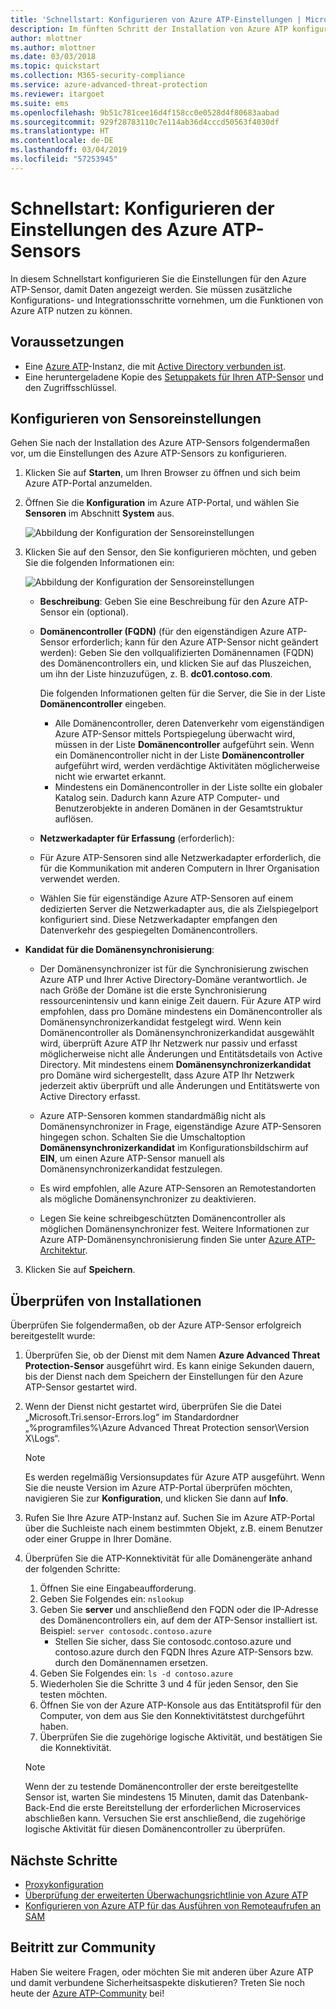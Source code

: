 ```yaml
---
title: 'Schnellstart: Konfigurieren von Azure ATP-Einstellungen | Microsoft-Dokumentation'
description: Im fünften Schritt der Installation von Azure ATP konfigurieren Sie Einstellungen für Ihren eigenständigen Azure ATP-Sensor.
author: mlottner
ms.author: mlottner
ms.date: 03/03/2018
ms.topic: quickstart
ms.collection: M365-security-compliance
ms.service: azure-advanced-threat-protection
ms.reviewer: itargoet
ms.suite: ems
ms.openlocfilehash: 9b51c781cee16d4f158cc0e0528d4f80683aabad
ms.sourcegitcommit: 929f28783110c7e114ab36d4cccd50563f4030df
ms.translationtype: HT
ms.contentlocale: de-DE
ms.lasthandoff: 03/04/2019
ms.locfileid: "57253945"
---
```

# <a name="quickstart-configure-azure-atp-sensor-settings"></a>Schnellstart: Konfigurieren der Einstellungen des Azure ATP-Sensors

In diesem Schnellstart konfigurieren Sie die Einstellungen für den Azure ATP-Sensor, damit Daten angezeigt werden. Sie müssen zusätzliche Konfigurations- und Integrationsschritte vornehmen, um die Funktionen von Azure ATP nutzen zu können.  

## <a name="prerequisites"></a>Voraussetzungen

- Eine [Azure ATP](install-atp-step1.md)-Instanz, die mit [Active Directory verbunden ist](install-atp-step2.md).
- Eine heruntergeladene Kopie des [Setuppakets für Ihren ATP-Sensor](install-atp-step3.md) und den Zugriffsschlüssel.

## <a name="configure-sensor-settings"></a>Konfigurieren von Sensoreinstellungen

Gehen Sie nach der Installation des Azure ATP-Sensors folgendermaßen vor, um die Einstellungen des Azure ATP-Sensors zu konfigurieren.

1. Klicken Sie auf **Starten**, um Ihren Browser zu öffnen und sich beim Azure ATP-Portal anzumelden.

2.  Öffnen Sie die **Konfiguration** im Azure ATP-Portal, und wählen Sie **Sensoren** im Abschnitt **System** aus.
   
    ![Abbildung der Konfiguration der Sensoreinstellungen](media/atp-sensor-config.png)


3. Klicken Sie auf den Sensor, den Sie konfigurieren möchten, und geben Sie die folgenden Informationen ein:

   ![Abbildung der Konfiguration der Sensoreinstellungen](media/atp-sensor-config-2.png)

   - **Beschreibung**: Geben Sie eine Beschreibung für den Azure ATP-Sensor ein (optional).
   - **Domänencontroller (FQDN)** (für den eigenständigen Azure ATP-Sensor erforderlich; kann für den Azure ATP-Sensor nicht geändert werden): Geben Sie den vollqualifizierten Domänennamen (FQDN) des Domänencontrollers ein, und klicken Sie auf das Pluszeichen, um ihn der Liste hinzuzufügen, z. B. **dc01.contoso.com**.

     Die folgenden Informationen gelten für die Server, die Sie in der Liste **Domänencontroller** eingeben.
     - Alle Domänencontroller, deren Datenverkehr vom eigenständigen Azure ATP-Sensor mittels Portspiegelung überwacht wird, müssen in der Liste **Domänencontroller** aufgeführt sein. Wenn ein Domänencontroller nicht in der Liste **Domänencontroller** aufgeführt wird, werden verdächtige Aktivitäten möglicherweise nicht wie erwartet erkannt.
     - Mindestens ein Domänencontroller in der Liste sollte ein globaler Katalog sein. Dadurch kann Azure ATP Computer- und Benutzerobjekte in anderen Domänen in der Gesamtstruktur auflösen.

   - **Netzwerkadapter für Erfassung** (erforderlich):
   
    - Für Azure ATP-Sensoren sind alle Netzwerkadapter erforderlich, die für die Kommunikation mit anderen Computern in Ihrer Organisation verwendet werden.
    - Wählen Sie für eigenständige Azure ATP-Sensoren auf einem dedizierten Server die Netzwerkadapter aus, die als Zielspiegelport konfiguriert sind. Diese Netzwerkadapter empfangen den Datenverkehr des gespiegelten Domänencontrollers.

  - **Kandidat für die Domänensynchronisierung**: 
    
    - Der Domänensynchronizer ist für die Synchronisierung zwischen Azure ATP und Ihrer Active Directory-Domäne verantwortlich. Je nach Größe der Domäne ist die erste Synchronisierung ressourcenintensiv und kann einige Zeit dauern. Für Azure ATP wird empfohlen, dass pro Domäne mindestens ein Domänencontroller als Domänensynchronizerkandidat festgelegt wird. Wenn kein Domänencontroller als Domänensynchronizerkandidat ausgewählt wird, überprüft Azure ATP Ihr Netzwerk nur passiv und erfasst möglicherweise nicht alle Änderungen und Entitätsdetails von Active Directory. Mit mindestens einem **Domänensynchronizerkandidat** pro Domäne wird sichergestellt, dass Azure ATP Ihr Netzwerk jederzeit aktiv überprüft und alle Änderungen und Entitätswerte von Active Directory erfasst.
  
    - Azure ATP-Sensoren kommen standardmäßig nicht als Domänensynchronizer in Frage, eigenständige Azure ATP-Sensoren hingegen schon. Schalten Sie die Umschaltoption **Domänensynchronizerkandidat** im Konfigurationsbildschirm auf **EIN**, um einen Azure ATP-Sensor manuell als Domänensynchronizerkandidat festzulegen.
        
    - Es wird empfohlen, alle Azure ATP-Sensoren an Remotestandorten als mögliche Domänensynchronizer zu deaktivieren.
   
    - Legen Sie keine schreibgeschützten Domänencontroller als möglichen Domänensynchronizer fest. Weitere Informationen zur Azure ATP-Domänensynchronisierung finden Sie unter [Azure ATP-Architektur](atp-architecture.md#azure-atp-sensor-features).
  
3. Klicken Sie auf **Speichern**.


## <a name="validate-installations"></a>Überprüfen von Installationen
Überprüfen Sie folgendermaßen, ob der Azure ATP-Sensor erfolgreich bereitgestellt wurde:

1. Überprüfen Sie, ob der Dienst mit dem Namen **Azure Advanced Threat Protection-Sensor** ausgeführt wird. Es kann einige Sekunden dauern, bis der Dienst nach dem Speichern der Einstellungen für den Azure ATP-Sensor gestartet wird.

2. Wenn der Dienst nicht gestartet wird, überprüfen Sie die Datei „Microsoft.Tri.sensor-Errors.log“ im Standardordner „%programfiles%\Azure Advanced Threat Protection sensor\Version X\Logs“.
 
   >[!NOTE]
   > Es werden regelmäßig Versionsupdates für Azure ATP ausgeführt. Wenn Sie die neuste Version im Azure ATP-Portal überprüfen möchten, navigieren Sie zur **Konfiguration**, und klicken Sie dann auf **Info**. 

3. Rufen Sie Ihre Azure ATP-Instanz auf. Suchen Sie im Azure ATP-Portal über die Suchleiste nach einem bestimmten Objekt, z.B. einem Benutzer oder einer Gruppe in Ihrer Domäne.

4. Überprüfen Sie die ATP-Konnektivität für alle Domänengeräte anhand der folgenden Schritte:
    1. Öffnen Sie eine Eingabeaufforderung.
    2. Geben Sie Folgendes ein: ```nslookup```
    3. Geben Sie **server** und anschließend den FQDN oder die IP-Adresse des Domänencontrollers ein, auf dem der ATP-Sensor installiert ist. Beispiel: ```server contosodc.contoso.azure```
        - Stellen Sie sicher, dass Sie contosodc.contoso.azure und contoso.azure durch den FQDN Ihres Azure ATP-Sensors bzw. durch den Domänennamen ersetzen.
    4. Geben Sie Folgendes ein: ```ls -d contoso.azure```
    5. Wiederholen Sie die Schritte 3 und 4 für jeden Sensor, den Sie testen möchten.  
    6. Öffnen Sie von der Azure ATP-Konsole aus das Entitätsprofil für den Computer, von dem aus Sie den Konnektivitätstest durchgeführt haben. 
    7. Überprüfen Sie die zugehörige logische Aktivität, und bestätigen Sie die Konnektivität. 

    > [!NOTE] 
    >Wenn der zu testende Domänencontroller der erste bereitgestellte Sensor ist, warten Sie mindestens 15 Minuten, damit das Datenbank-Back-End die erste Bereitstellung der erforderlichen Microservices abschließen kann. Versuchen Sie erst anschließend, die zugehörige logische Aktivität für diesen Domänencontroller zu überprüfen.

## <a name="next-steps"></a>Nächste Schritte

- [Proxykonfiguration](configure-proxy.md)
- [Überprüfung der erweiterten Überwachungsrichtlinie von Azure ATP](atp-advanced-audit-policy.md)
- [Konfigurieren von Azure ATP für das Ausführen von Remoteaufrufen an SAM](install-atp-step8-samr.md)


## <a name="join-the-community"></a>Beitritt zur Community

Haben Sie weitere Fragen, oder möchten Sie mit anderen über Azure ATP und damit verbundene Sicherheitsaspekte diskutieren? Treten Sie noch heute der [Azure ATP-Community](https://aka.ms/azureatpcommunity) bei!
